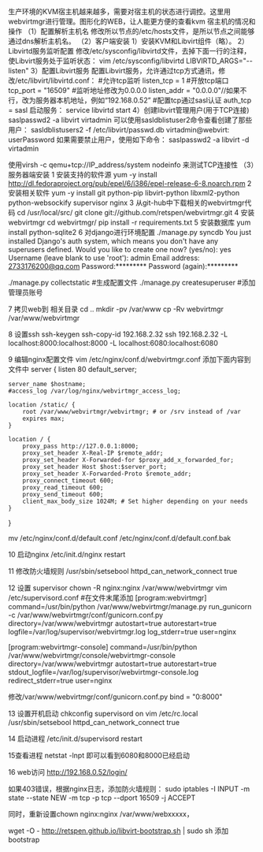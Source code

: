 生产环境的KVM宿主机越来越多，需要对宿主机的状态进行调控。这里用webvirtmgr进行管理。图形化的WEB，让人能更方便的查看kvm 宿主机的情况和操作
（1）配置解析主机名
修改所以节点的/etc/hosts文件，是所以节点之间能够通过dns解析主机名。
（2）客户端安装
1）安装KVM和Libvirt组件（略）。
2）Libvirtd服务监听配置
修改/etc/sysconfig/libvirtd文件，去掉下面一行的注释，使Libvirt服务处于监听状态：
vim /etc/sysconfig/libvirtd
LIBVIRTD_ARGS="--listen"
3）配置Libvirt服务
配置Libvirt服务，允许通过tcp方式通讯，修改/etc/libvirt/libvirtd.conf：
#允许tcp监听
listen_tcp = 1
#开放tcp端口
tcp_port = "16509"
#监听地址修改为0.0.0.0
listen_addr = "0.0.0.0"//如果不行，改为服务器本机地址，例如“192.168.0.52”
#配置tcp通过sasl认证
auth_tcp = sasl
启动服务：
service libvirtd start
4）创建libvirt管理用户(用于TCP连接)
saslpasswd2 -a libvirt virtadmin
可以使用sasldblistuser2命令查看创建了那些用户：
sasldblistusers2 -f /etc/libvirt/passwd.db
virtadmin@webvirt: userPassword
如果需要禁止用户，使用如下命令：
saslpasswd2 -a libvirt -d virtadmin


使用virsh -c qemu+tcp://IP_address/system nodeinfo
来测试TCP连接性
（3）服务器端安装
 1 安装支持的软件源
yum -y install http://dl.fedoraproject.org/pub/epel/6/i386/epel-release-6-8.noarch.rpm
2 安装相关软件
yum -y install git python-pip libvirt-python libxml2-python python-websockify supervisor nginx
3 从git-hub中下载相关的webvirtmgr代码
cd /usr/local/src/
git clone git://github.com/retspen/webvirtmgr.git
4 安装webvirtmgr
cd webvirtmgr/
pip install -r requirements.txt
5 安装数据库
yum install python-sqlite2
6 对django进行环境配置
 ./manage.py syncdb
You just installed Django's auth system, which means you don't have any superusers defined.
Would you like to create one now? (yes/no): yes
Username (leave blank to use 'root'): admin
Email address: 2733176200@qq.com
Password:*********
Password (again):*********
 
 ./manage.py collectstatic #生成配置文件
./manage.py createsuperuser #添加管理员账号
 
7 拷贝web到 相关目录
cd ..
mkdir -pv /var/www
cp -Rv webvirtmgr /var/www/webvirtmgr
 
8 设置ssh
ssh-keygen
ssh-copy-id 192.168.2.32
ssh 192.168.2.32 -L localhost:8000:localhost:8000 -L localhost:6080:localhost:6080
 
9 编辑nginx配置文件
vim /etc/nginx/conf.d/webvirtmgr.conf 添加下面内容到文件中
server {
    listen 80 default_server;
 
    server_name $hostname;
    #access_log /var/log/nginx/webvirtmgr_access_log;
 
    location /static/ {
        root /var/www/webvirtmgr/webvirtmgr; # or /srv instead of /var
        expires max;
    }
 
    location / {
        proxy_pass http://127.0.0.1:8000;
        proxy_set_header X-Real-IP $remote_addr;
        proxy_set_header X-Forwarded-for $proxy_add_x_forwarded_for;
        proxy_set_header Host $host:$server_port;
        proxy_set_header X-Forwarded-Proto $remote_addr;
        proxy_connect_timeout 600;
        proxy_read_timeout 600;
        proxy_send_timeout 600;
        client_max_body_size 1024M; # Set higher depending on your needs
    }
}
 
 
mv /etc/nginx/conf.d/default.conf /etc/nginx/conf.d/default.conf.bak
 
10 启动nginx
/etc/init.d/nginx restart
 
11 修改防火墙规则
/usr/sbin/setsebool httpd_can_network_connect true
 
 
12 设置 supervisor 
chown -R nginx:nginx /var/www/webvirtmgr
vim /etc/supervisord.conf #在文件末尾添加
[program:webvirtmgr]
command=/usr/bin/python /var/www/webvirtmgr/manage.py run_gunicorn -c /var/www/webvirtmgr/conf/gunicorn.conf.py
directory=/var/www/webvirtmgr
autostart=true
autorestart=true
logfile=/var/log/supervisor/webvirtmgr.log
log_stderr=true
user=nginx
 
[program:webvirtmgr-console]
command=/usr/bin/python /var/www/webvirtmgr/console/webvirtmgr-console
directory=/var/www/webvirtmgr
autostart=true
autorestart=true
stdout_logfile=/var/log/supervisor/webvirtmgr-console.log
redirect_stderr=true
user=nginx
 
 
修改/var/www/webvirtmgr/conf/gunicorn.conf.py 
bind = "0:8000"
 
13 设置开机启动
chkconfig supervisord on
vim /etc/rc.local
/usr/sbin/setsebool httpd_can_network_connect true
 
 
 
14 启动进程
/etc/init.d/supervisord restart
 
15查看进程
netstat -lnpt 即可以看到6080和8000已经启动
 
16 web访问
http://192.168.0.52/login/

如果403错误，根据nginx日志，添加防火墙规则：
sudo iptables -I INPUT -m state --state NEW -m tcp -p tcp --dport 16509 -j ACCEPT

同时，重新设置chown nginx:nginx /var/www/webxxxxx，


wget -O - http://retspen.github.io/libvirt-bootstrap.sh | sudo sh 添加bootstrap

